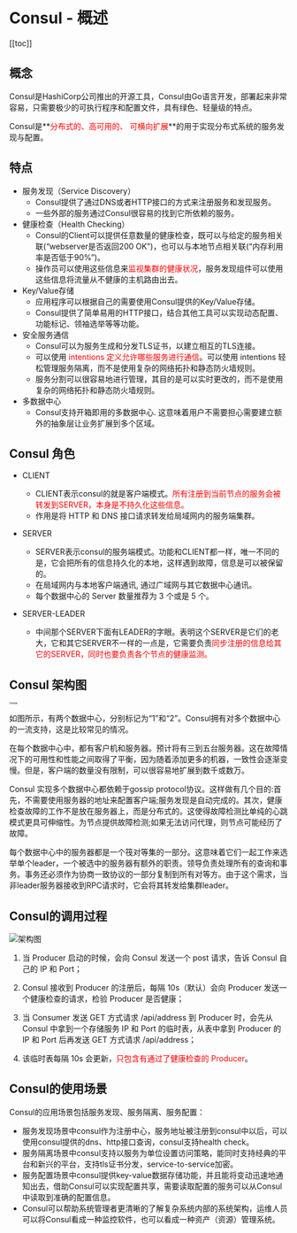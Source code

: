 # Consul - 概述

[[toc]]

## 概念

Consul是HashiCorp公司推出的开源工具，Consul由Go语言开发，部署起来非常容易，只需要极少的可执行程序和配置文件，具有绿色、轻量级的特点。

Consul是**<font color='red'>分布式的、高可用的、 可横向扩展</font>**的用于实现分布式系统的服务发现与配置。

## 特点

* 服务发现（Service Discovery）
  * Consul提供了通过DNS或者HTTP接口的方式来注册服务和发现服务。
  * 一些外部的服务通过Consul很容易的找到它所依赖的服务。
* 健康检查（Health Checking）
  * Consul的Client可以提供任意数量的健康检查，既可以与给定的服务相关联(“webserver是否返回200 OK”)，也可以与本地节点相关联(“内存利用率是否低于90%”)。
  * 操作员可以使用这些信息来<font color='red'>监视集群的健康状况</font>，服务发现组件可以使用这些信息将流量从不健康的主机路由出去。
* Key/Value存储
  * 应用程序可以根据自己的需要使用Consul提供的Key/Value存储。 
  * Consul提供了简单易用的HTTP接口，结合其他工具可以实现动态配置、功能标记、领袖选举等等功能。
* 安全服务通信
  * Consul可以为服务生成和分发TLS证书，以建立相互的TLS连接。
  * 可以使用<font color='red'> intentions 定义允许哪些服务进行通信</font>。可以使用 intentions 轻松管理服务隔离，而不是使用复杂的网络拓扑和静态防火墙规则。
  * 服务分割可以很容易地进行管理，其目的是可以实时更改的，而不是使用复杂的网络拓扑和静态防火墙规则。
* 多数据中心
  * Consul支持开箱即用的多数据中心. 这意味着用户不需要担心需要建立额外的抽象层让业务扩展到多个区域。

## Consul 角色

- CLIENT
  - CLIENT表示consul的就是客户端模式。<font color='red'>所有注册到当前节点的服务会被转发到SERVER，本身是不持久化这些信息。</font>
  - 作用是将 HTTP 和 DNS 接口请求转发给局域网内的服务端集群。


- SERVER
  - SERVER表示consul的服务端模式。功能和CLIENT都一样，唯一不同的是，它会把所有的信息持久化的本地，这样遇到故障，信息是可以被保留的。
  - 在局域网内与本地客户端通讯, 通过广域网与其它数据中心通讯。 
  - 每个数据中心的 Server 数量推荐为 3 个或是 5 个。


- SERVER-LEADER
  - 中间那个SERVER下面有LEADER的字眼。表明这个SERVER是它们的老大，它和其它SERVER不一样的一点是，它需要负责<font color='red'>同步注册的信息给其它的SERVER，同时也要负责各个节点的健康监测。</font>


## Consul 架构图

 <img src="/_images/micro-services/middleware/consul/架构图.png" alt="架构图" style="zoom: 25%;" />

如图所示，有两个数据中心，分别标记为“1”和“2”。Consul拥有对多个数据中心的一流支持，这是比较常见的情况。

在每个数据中心中，都有客户机和服务器。预计将有三到五台服务器。这在故障情况下的可用性和性能之间取得了平衡，因为随着添加更多的机器，一致性会逐渐变慢。但是，客户端的数量没有限制，可以很容易地扩展到数千或数万。

Consul 实现多个数据中心都依赖于gossip protocol协议。这样做有几个目的:首先，不需要使用服务器的地址来配置客户端;服务发现是自动完成的。其次，健康检查故障的工作不是放在服务器上，而是分布式的。这使得故障检测比单纯的心跳模式更具可伸缩性。为节点提供故障检测;如果无法访问代理，则节点可能经历了故障。

每个数据中心中的服务器都是一个筏对等集的一部分。这意味着它们一起工作来选举单个leader，一个被选中的服务器有额外的职责。领导负责处理所有的查询和事务。事务还必须作为协商一致协议的一部分复制到所有对等方。由于这个需求，当非leader服务器接收到RPC请求时，它会将其转发给集群leader。

## Consul的调用过程

 <img src="/_images/micro-services/middleware/consul/consul调用过程.png" alt="架构图" style="zoom: 100%;" />

1. 当 Producer 启动的时候，会向 Consul 发送一个 post 请求，告诉 Consul 自己的 IP 和 Port；

2. Consul 接收到 Producer 的注册后，每隔 10s（默认）会向 Producer 发送一个健康检查的请求，检验 Producer 是否健康；

3. 当 Consumer 发送 GET 方式请求 /api/address 到 Producer 时，会先从 Consul 中拿到一个存储服务 IP 和 Port 的临时表，从表中拿到 Producer 的 IP 和 Port 后再发送 GET 方式请求 /api/address；

4. 该临时表每隔 10s 会更新，<font color='red'>只包含有通过了健康检查的 Producer</font>。
   

## Consul的使用场景

Consul的应用场景包括服务发现、服务隔离、服务配置：

* 服务发现场景中consul作为注册中心，服务地址被注册到consul中以后，可以使用consul提供的dns、http接口查询，consul支持health check。
* 服务隔离场景中consul支持以服务为单位设置访问策略，能同时支持经典的平台和新兴的平台，支持tls证书分发，service-to-service加密。
* 服务配置场景中consul提供key-value数据存储功能，并且能将变动迅速地通知出去，借助Consul可以实现配置共享，需要读取配置的服务可以从Consul中读取到准确的配置信息。
* Consul可以帮助系统管理者更清晰的了解复杂系统内部的系统架构，运维人员可以将Consul看成一种监控软件，也可以看成一种资产（资源）管理系统。

